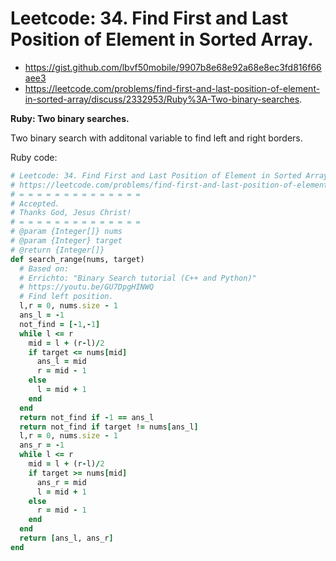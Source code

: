 # Leetcode: 34. Find First and Last Position of Element in Sorted Array.

- https://gist.github.com/lbvf50mobile/9907b8e68e92a68e8ec3fd816f66aee3
- https://leetcode.com/problems/find-first-and-last-position-of-element-in-sorted-array/discuss/2332953/Ruby%3A-Two-binary-searches.

**Ruby: Two binary searches.**

Two binary search with additonal variable to find left and right borders.

Ruby code:
```Ruby
# Leetcode: 34. Find First and Last Position of Element in Sorted Array.
# https://leetcode.com/problems/find-first-and-last-position-of-element-in-sorted-array/
# = = = = = = = = = = = = = =
# Accepted.
# Thanks God, Jesus Christ!
# = = = = = = = = = = = = = =
# @param {Integer[]} nums
# @param {Integer} target
# @return {Integer[]}
def search_range(nums, target)
  # Based on:
  # Errichto: "Binary Search tutorial (C++ and Python)"
  # https://youtu.be/GU7DpgHINWQ
  # Find left position.
  l,r = 0, nums.size - 1
  ans_l = -1
  not_find = [-1,-1]
  while l <= r
    mid = l + (r-l)/2
    if target <= nums[mid]
      ans_l = mid
      r = mid - 1
    else
      l = mid + 1
    end
  end
  return not_find if -1 == ans_l
  return not_find if target != nums[ans_l]
  l,r = 0, nums.size - 1
  ans_r = -1
  while l <= r
    mid = l + (r-l)/2
    if target >= nums[mid]
      ans_r = mid
      l = mid + 1
    else
      r = mid - 1
    end
  end
  return [ans_l, ans_r]
end
```
